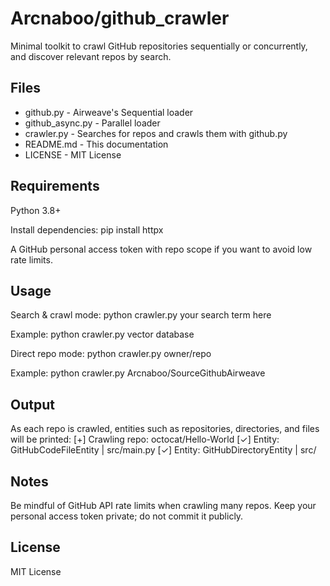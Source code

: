# Arcnaboo/github_crawler

Minimal toolkit to crawl GitHub repositories sequentially or concurrently, and discover relevant repos by search.

## Files

- github.py - Airweave's Sequential loader
- github_async.py - Parallel loader
- crawler.py - Searches for repos and crawls them with github.py
- README.md - This documentation
- LICENSE - MIT License

## Requirements

Python 3.8+

Install dependencies:
pip install httpx

A GitHub personal access token with repo scope if you want to avoid low rate limits.

## Usage

Search & crawl mode:
python crawler.py your search term here

Example:
python crawler.py vector database

Direct repo mode:
python crawler.py owner/repo

Example:
python crawler.py Arcnaboo/SourceGithubAirweave

## Output

As each repo is crawled, entities such as repositories, directories, and files will be printed:
[+] Crawling repo: octocat/Hello-World
[✓] Entity: GitHubCodeFileEntity | src/main.py
[✓] Entity: GitHubDirectoryEntity | src/

## Notes

Be mindful of GitHub API rate limits when crawling many repos.
Keep your personal access token private; do not commit it publicly.

## License

MIT License
